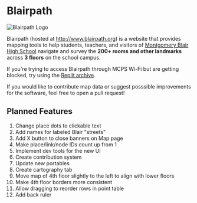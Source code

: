 # Blairpath

![Blairpath Logo](/assets/favicon.ico)

Blairpath (hosted at http://www.blairpath.org) is a website that provides mapping tools to help students, teachers, and visitors of [Montgomery Blair High School](mbhs.edu) navigate and survey the **200+ rooms and other landmarks** across **3 floors** on the school campus.

If you're trying to access Blairpath through MCPS Wi-Fi but are getting blocked, try using the [Replit archive](https://81d8ecfd-ca27-4963-948c-4ce42ba7f41e-00-22virfovc06v7.worf.replit.dev/map/).

If you would like to contribute map data or suggest posssible improvements for the software, feel free to open a pull request!

## Planned Features
<ol>
	<li>Change place dots to clickable text</li>
	<li>Add names for labeled Blair "streets"</li>
	<li>Add X button to close banners on Map page</li>
	<li>Make place/link/node IDs count up from 1</li>
	<li>Implement dev tools for the new UI</li>
	<li>Create contribution system</li>
	<li>Update new portables</li>
	<li>Create cartography tab</li>
	<li>Move map of 4th floor slightly to the left to align with lower floors</li>
	<li>Make 4th floor borders more consistent</li>
	<li>Allow dragging to reorder rows in point table</li>
	<li>Add back ruler</li>
</ol>
